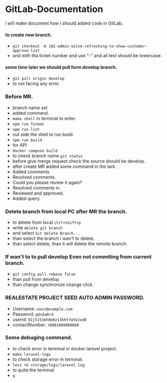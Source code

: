 # GitLab-Documentation
i will make document how i should added code in GitLab.

#### to create new branch.
- `git checkout -b 182-admin-solve-refreshing-to-show-customer-approve-list`
- and with tha ticket number and use "-" and all text should be lowercase.

#### some time later we should pull form develop branch.
- `git pull origin develop`
- to not facing any error.

### Before MR.
- branch name set
- added command.
- `make shell` in terminal to enter.
- `npm run format`
- `npm run lint`
- out side the shell to run build.
- `npm run build`
- for API
- `docker compose build`
- to check branch name `git status`
- before give merge request check the source should be develop.
- after create MR added some command in the lark.
- Added comments
- Resolved comments. 
- Could you please review it again?
- Resolved comments in.
- Reviewed and approved.
- Added query

### Delete branch from local PC after MR the branch.
- to delete from local `ctrl+shift+p`
- write `delete git branch`
- and select `Git Delete Branch...`
- than select the brahch i wan't to delete.
- than select delete, than it will delete the remote branch.

### If wan't to to pull develop Even not commiting from current branch.
- `git config pull.rebase false`
- than pull from develop
- than change synchronize change click.

### REALESTATE PROJECT SEED AUTO ADMIN PASSWORD.
- Username: `user@example.com`
- Password: `p@sSw0rd`
- userid: `01j5153eh6m6z13kht7w5e2xd8`
- contactNumber: `+8801000000000`


### Some debuging command.
- to check error in terminal in docker larevel project.
- `make laravel-logs`
- to check storage error in terminal.
- `less +G storage/logs/laravel.log`
- to quite the terminal
- `q`
